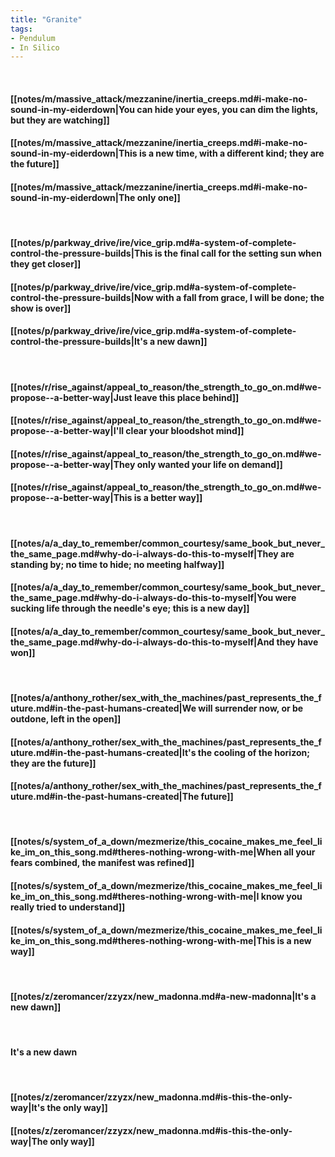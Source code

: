 ```yaml
---
title: "Granite"
tags:
- Pendulum
- In Silico
---
```

&nbsp;
#### [[notes/m/massive_attack/mezzanine/inertia_creeps.md#i-make-no-sound-in-my-eiderdown|You can hide your eyes, you can dim the lights, but they are watching]]
#### [[notes/m/massive_attack/mezzanine/inertia_creeps.md#i-make-no-sound-in-my-eiderdown|This is a new time, with a different kind; they are the future]]
#### [[notes/m/massive_attack/mezzanine/inertia_creeps.md#i-make-no-sound-in-my-eiderdown|The only one]]
&nbsp;
#### [[notes/p/parkway_drive/ire/vice_grip.md#a-system-of-complete-control-the-pressure-builds|This is the final call for the setting sun when they get closer]]
#### [[notes/p/parkway_drive/ire/vice_grip.md#a-system-of-complete-control-the-pressure-builds|Now with a fall from grace, I will be done; the show is over]]
#### [[notes/p/parkway_drive/ire/vice_grip.md#a-system-of-complete-control-the-pressure-builds|It's a new dawn]]
&nbsp;
#### [[notes/r/rise_against/appeal_to_reason/the_strength_to_go_on.md#we-propose--a-better-way|Just leave this place behind]]
#### [[notes/r/rise_against/appeal_to_reason/the_strength_to_go_on.md#we-propose--a-better-way|I'll clear your bloodshot mind]]
#### [[notes/r/rise_against/appeal_to_reason/the_strength_to_go_on.md#we-propose--a-better-way|They only wanted your life on demand]]
#### [[notes/r/rise_against/appeal_to_reason/the_strength_to_go_on.md#we-propose--a-better-way|This is a better way]]
&nbsp;
#### [[notes/a/a_day_to_remember/common_courtesy/same_book_but_never_the_same_page.md#why-do-i-always-do-this-to-myself|They are standing by; no time to hide; no meeting halfway]]
#### [[notes/a/a_day_to_remember/common_courtesy/same_book_but_never_the_same_page.md#why-do-i-always-do-this-to-myself|You were sucking life through the needle's eye; this is a new day]]
#### [[notes/a/a_day_to_remember/common_courtesy/same_book_but_never_the_same_page.md#why-do-i-always-do-this-to-myself|And they have won]]
&nbsp;
#### [[notes/a/anthony_rother/sex_with_the_machines/past_represents_the_future.md#in-the-past-humans-created|We will surrender now, or be outdone, left in the open]]
#### [[notes/a/anthony_rother/sex_with_the_machines/past_represents_the_future.md#in-the-past-humans-created|It's the cooling of the horizon; they are the future]]
#### [[notes/a/anthony_rother/sex_with_the_machines/past_represents_the_future.md#in-the-past-humans-created|The future]]
&nbsp;
#### [[notes/s/system_of_a_down/mezmerize/this_cocaine_makes_me_feel_like_im_on_this_song.md#theres-nothing-wrong-with-me|When all your fears combined, the manifest was refined]]
#### [[notes/s/system_of_a_down/mezmerize/this_cocaine_makes_me_feel_like_im_on_this_song.md#theres-nothing-wrong-with-me|I know you really tried to understand]]
#### [[notes/s/system_of_a_down/mezmerize/this_cocaine_makes_me_feel_like_im_on_this_song.md#theres-nothing-wrong-with-me|This is a new way]]
&nbsp;
#### [[notes/z/zeromancer/zzyzx/new_madonna.md#a-new-madonna|It's a new dawn]]
&nbsp;
#### It's a new dawn
&nbsp;
#### [[notes/z/zeromancer/zzyzx/new_madonna.md#is-this-the-only-way|It's the only way]]
#### [[notes/z/zeromancer/zzyzx/new_madonna.md#is-this-the-only-way|The only way]]
